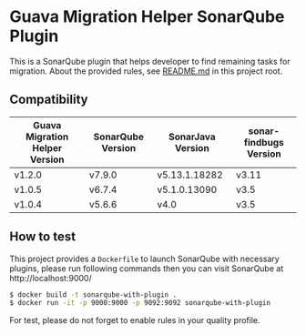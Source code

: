 # Guava Migration Helper SonarQube Plugin

This is a SonarQube plugin that helps developer to find remaining tasks for migration.
About the provided rules, see [README.md](../README.md#spotbugs-plugin) in this project root.

## Compatibility

|Guava Migration Helper Version|SonarQube Version|SonarJava Version|sonar-findbugs Version|
|----|----|----|----|
|v1.2.0|v7.9.0|v5.13.1.18282|v3.11|
|v1.0.5|v6.7.4|v5.1.0.13090|v3.5|
|v1.0.4|v5.6.6|v4.0|v3.5|

## How to test

This project provides a `Dockerfile` to launch SonarQube with necessary plugins, please run following commands then you can visit SonarQube at http://localhost:9000/

```sh
$ docker build -t sonarqube-with-plugin .
$ docker run -it -p 9000:9000 -p 9092:9092 sonarqube-with-plugin
```

For test, please do not forget to enable rules in your quality profile.
